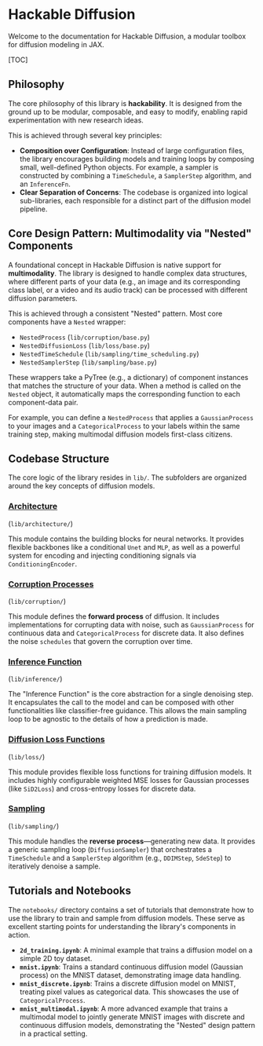 # Hackable Diffusion

Welcome to the documentation for Hackable Diffusion, a modular toolbox for
diffusion modeling in JAX.

[TOC]

## Philosophy

The core philosophy of this library is **hackability**. It is designed from the
ground up to be modular, composable, and easy to modify, enabling rapid
experimentation with new research ideas.

This is achieved through several key principles:

  * **Composition over Configuration**: Instead of large configuration files,
    the library encourages building models and training loops by composing
    small, well-defined Python objects. For example, a sampler is constructed by
    combining a `TimeSchedule`, a `SamplerStep` algorithm, and an `InferenceFn`.
  * **Clear Separation of Concerns**: The codebase is organized into logical
    sub-libraries, each responsible for a distinct part of the diffusion model
    pipeline.

## Core Design Pattern: Multimodality via "Nested" Components

A foundational concept in Hackable Diffusion is native support for
**multimodality**. The library is designed to handle complex data structures,
where different parts of your data (e.g., an image and its corresponding class
label, or a video and its audio track) can be processed with different diffusion
parameters.

This is achieved through a consistent "Nested" pattern. Most core components
have a `Nested` wrapper:

  * `NestedProcess` (`lib/corruption/base.py`)
  * `NestedDiffusionLoss` (`lib/loss/base.py`)
  * `NestedTimeSchedule` (`lib/sampling/time_scheduling.py`)
  * `NestedSamplerStep` (`lib/sampling/base.py`)

These wrappers take a PyTree (e.g., a dictionary) of component instances that
matches the structure of your data. When a method is called on the `Nested`
object, it automatically maps the corresponding function to each component-data
pair.

For example, you can define a `NestedProcess` that applies a `GaussianProcess`
to your images and a `CategoricalProcess` to your labels within the same
training step, making multimodal diffusion models first-class citizens.

## Codebase Structure

The core logic of the library resides in `lib/`. The subfolders are organized
around the key concepts of diffusion models.

### [Architecture](./architecture.md)

(`lib/architecture/`)

This module contains the building blocks for neural networks. It provides
flexible backbones like a conditional `Unet` and `MLP`, as well as a powerful
system for encoding and injecting conditioning signals via
`ConditioningEncoder`.

### [Corruption Processes](./corruption.md)

(`lib/corruption/`)

This module defines the **forward process** of diffusion. It includes
implementations for corrupting data with noise, such as `GaussianProcess` for
continuous data and `CategoricalProcess` for discrete data. It also defines the
noise `schedules` that govern the corruption over time.

### [Inference Function](./inference.md)

(`lib/inference/`)

The "Inference Function" is the core abstraction for a single denoising step. It
encapsulates the call to the model and can be composed with other
functionalities like classifier-free guidance. This allows the main sampling
loop to be agnostic to the details of how a prediction is made.

### [Diffusion Loss Functions](./loss.md)

(`lib/loss/`)

This module provides flexible loss functions for training diffusion models. It
includes highly configurable weighted MSE losses for Gaussian processes (like
`SiD2Loss`) and cross-entropy losses for discrete data.

### [Sampling](./sampling.md)

(`lib/sampling/`)

This module handles the **reverse process**—generating new data. It provides a
generic sampling loop (`DiffusionSampler`) that orchestrates a `TimeSchedule`
and a `SamplerStep` algorithm (e.g., `DDIMStep`, `SdeStep`) to iteratively
denoise a sample.

## Tutorials and Notebooks

The `notebooks/` directory contains a set of tutorials that demonstrate how to
use the library to train and sample from diffusion models. These serve as
excellent starting points for understanding the library's components in action.

  * **`2d_training.ipynb`**: A minimal example that trains a diffusion model on
    a simple 2D toy dataset.
  * **`mnist.ipynb`**: Trains a standard continuous diffusion model (Gaussian
    process) on the MNIST dataset, demonstrating image data handling.
  * **`mnist_discrete.ipynb`**: Trains a discrete diffusion model on MNIST,
    treating pixel values as categorical data. This showcases the use of
    `CategoricalProcess`.
  * **`mnist_multimodal.ipynb`**: A more advanced example that trains a
    multimodal model to jointly generate MNIST images with discrete and
    continuous diffusion models, demonstrating the "Nested" design pattern in a
    practical setting.
